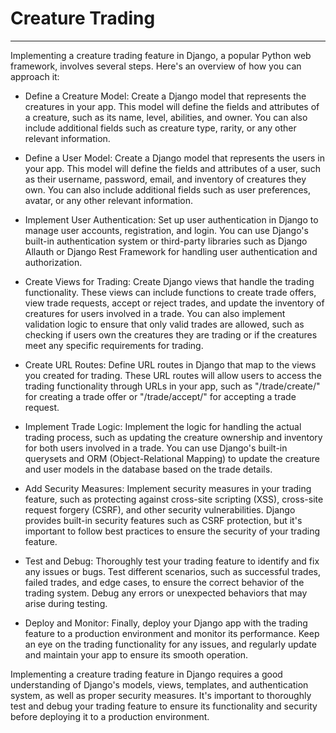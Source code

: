 # Creature Trading
___
Implementing a creature trading feature in Django, a popular Python web framework, involves several steps. Here's an overview of how you can approach it:

- Define a Creature Model: Create a Django model that represents the creatures in your app. This model will define the fields and attributes of a creature, such as its name, level, abilities, and owner. You can also include additional fields such as creature type, rarity, or any other relevant information.

- Define a User Model: Create a Django model that represents the users in your app. This model will define the fields and attributes of a user, such as their username, password, email, and inventory of creatures they own. You can also include additional fields such as user preferences, avatar, or any other relevant information.

- Implement User Authentication: Set up user authentication in Django to manage user accounts, registration, and login. You can use Django's built-in authentication system or third-party libraries such as Django Allauth or Django Rest Framework for handling user authentication and authorization.

- Create Views for Trading: Create Django views that handle the trading functionality. These views can include functions to create trade offers, view trade requests, accept or reject trades, and update the inventory of creatures for users involved in a trade. You can also implement validation logic to ensure that only valid trades are allowed, such as checking if users own the creatures they are trading or if the creatures meet any specific requirements for trading.

- Create URL Routes: Define URL routes in Django that map to the views you created for trading. These URL routes will allow users to access the trading functionality through URLs in your app, such as "/trade/create/" for creating a trade offer or "/trade/accept/" for accepting a trade request.

- Implement Trade Logic: Implement the logic for handling the actual trading process, such as updating the creature ownership and inventory for both users involved in a trade. You can use Django's built-in querysets and ORM (Object-Relational Mapping) to update the creature and user models in the database based on the trade details.

- Add Security Measures: Implement security measures in your trading feature, such as protecting against cross-site scripting (XSS), cross-site request forgery (CSRF), and other security vulnerabilities. Django provides built-in security features such as CSRF protection, but it's important to follow best practices to ensure the security of your trading feature.

- Test and Debug: Thoroughly test your trading feature to identify and fix any issues or bugs. Test different scenarios, such as successful trades, failed trades, and edge cases, to ensure the correct behavior of the trading system. Debug any errors or unexpected behaviors that may arise during testing.

- Deploy and Monitor: Finally, deploy your Django app with the trading feature to a production environment and monitor its performance. Keep an eye on the trading functionality for any issues, and regularly update and maintain your app to ensure its smooth operation.

Implementing a creature trading feature in Django requires a good understanding of Django's models, views, templates, and authentication system, as well as proper security measures. It's important to thoroughly test and debug your trading feature to ensure its functionality and security before deploying it to a production environment.